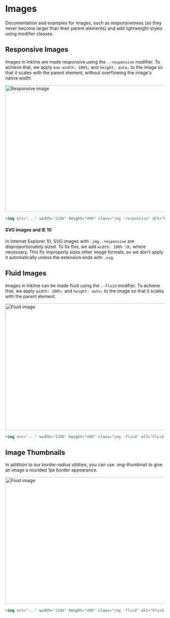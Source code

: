 # Images
Documentation and examples for images, such as responsiveness (so they never become larger than their parent elements) 
and add lightweight styles using modifier classes.

## Responsive Images
Images in Inkline are made responsive using the `.-responsive` modifier. To achieve that, we apply `max-width: 100%;` 
and `height: auto;` to the image so that it scales with the parent element, without overflowing the image's native width.

<img src="https://placehold.it/1200x400" width="1200" height="400" class="img -fluid" alt="Responsive image">

~~~html
<img src="..." width="1200" height="400" class="img -responsive" alt="Responsive image">
~~~

#### SVG images and IE 10
In Internet Explorer 10, SVG images with `.img.-responsive` are disproportionately sized. 
To fix this, we add `width: 100% \9;` where necessary. This fix improperly sizes other image formats, so we don’t 
apply it automatically unless the extension ends with `.svg`.

## Fluid Images
Images in Inkline can be made fluid using the `.-fluid` modifier. To achieve that, we apply `width: 100%;` 
and `height: auto;` to the image so that it scales with the parent element.

<img src="https://placehold.it/1200x400" width="1200" height="400" class="img -fluid" alt="Fluid image">

~~~html
<img src="..." width="1200" height="400" class="img -fluid" alt="Fluid image">
~~~

## Image Thumbnails
In addition to our border-radius utilities, you can use .img-thumbnail to give an image a rounded 1px border appearance.

<img src="https://placehold.it/1200x400" width="1200" height="400" class="img -fluid" alt="Fluid image">

~~~html
<img src="..." width="1200" height="400" class="img -fluid" alt="Fluid image">
~~~
